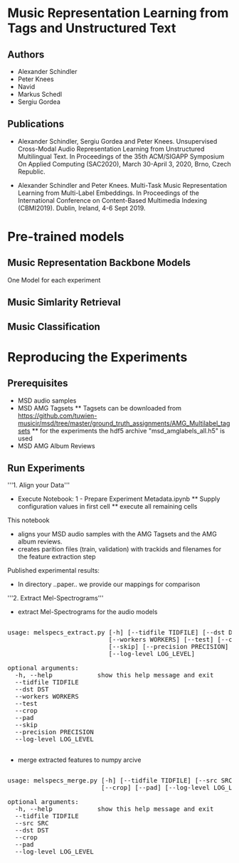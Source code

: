 # Music Representation Learning from Tags and Unstructured Text

## Authors

* Alexander Schindler
* Peter Knees
* Navid
* Markus Schedl
* Sergiu Gordea

## Publications

* Alexander Schindler, Sergiu Gordea and Peter Knees. Unsupervised Cross-Modal Audio Representation Learning from Unstructured Multilingual Text. In Proceedings of the 35th ACM/SIGAPP Symposium On Applied Computing (SAC2020), March 30-April 3, 2020, Brno, Czech Republic.

* Alexander Schindler and Peter Knees. Multi-Task Music Representation Learning from Multi-Label Embeddings. In Proceedings of the International Conference on Content-Based Multimedia Indexing (CBMI2019). Dublin, Ireland, 4-6 Sept 2019.


# Pre-trained models

## Music Representation Backbone Models

One Model for each experiment

## Music Simlarity Retrieval

## Music Classification




# Reproducing the Experiments

## Prerequisites

* MSD audio samples
* MSD AMG Tagsets
** Tagsets can be downloaded from https://github.com/tuwien-musicir/msd/tree/master/ground_truth_assignments/AMG_Multilabel_tagsets
** for the experiments the hdf5 archive "msd_amglabels_all.h5" is used
* MSD AMG Album Reviews

## Run Experiments

'''1. Align your Data'''

* Execute Notebook: 1 - Prepare Experiment Metadata.ipynb
** Supply configuration values in first cell
** execute all remaining cells

This notebook 
* aligns your MSD audio samples with the AMG Tagsets and the AMG album reviews.
* creates parition files (train, validation) with trackids and filenames for the feature extraction step

Published experimental results:
* In directory ..paper.. we provide our mappings for comparison

'''2. Extract Mel-Spectrograms'''

* extract Mel-Spectrograms for the audio models

<pre>

usage: melspecs_extract.py [-h] [--tidfile TIDFILE] [--dst DST]
                           [--workers WORKERS] [--test] [--crop] [--pad]
                           [--skip] [--precision PRECISION]
                           [--log-level LOG_LEVEL]

optional arguments:
  -h, --help            show this help message and exit
  --tidfile TIDFILE
  --dst DST
  --workers WORKERS
  --test
  --crop
  --pad
  --skip
  --precision PRECISION
  --log-level LOG_LEVEL

</pre>

* merge extracted features to numpy arcive

<pre>

usage: melspecs_merge.py [-h] [--tidfile TIDFILE] [--src SRC] [--dst DST]
                         [--crop] [--pad] [--log-level LOG_LEVEL]

optional arguments:
  -h, --help            show this help message and exit
  --tidfile TIDFILE
  --src SRC
  --dst DST
  --crop
  --pad
  --log-level LOG_LEVEL

</pre>




## 